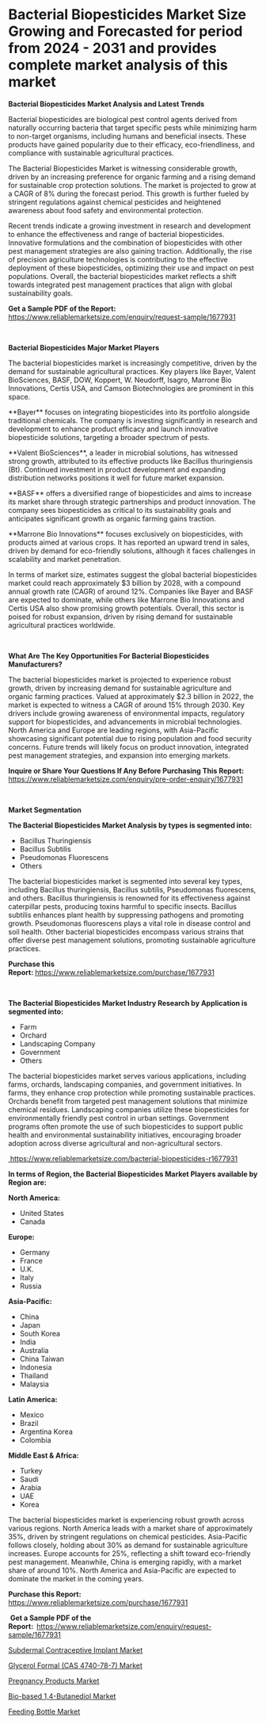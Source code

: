 <p><h1>Bacterial Biopesticides Market Size Growing and Forecasted for period from 2024 - 2031 and provides complete market analysis of this market</h1></p><p><strong>Bacterial Biopesticides Market Analysis and Latest Trends</strong></p>
<p><p>Bacterial biopesticides are biological pest control agents derived from naturally occurring bacteria that target specific pests while minimizing harm to non-target organisms, including humans and beneficial insects. These products have gained popularity due to their efficacy, eco-friendliness, and compliance with sustainable agricultural practices. </p><p>The Bacterial Biopesticides Market is witnessing considerable growth, driven by an increasing preference for organic farming and a rising demand for sustainable crop protection solutions. The market is projected to grow at a CAGR of 8% during the forecast period. This growth is further fueled by stringent regulations against chemical pesticides and heightened awareness about food safety and environmental protection. </p><p>Recent trends indicate a growing investment in research and development to enhance the effectiveness and range of bacterial biopesticides. Innovative formulations and the combination of biopesticides with other pest management strategies are also gaining traction. Additionally, the rise of precision agriculture technologies is contributing to the effective deployment of these biopesticides, optimizing their use and impact on pest populations. Overall, the bacterial biopesticides market reflects a shift towards integrated pest management practices that align with global sustainability goals.</p></p>
<p><strong>Get a Sample PDF of the Report:&nbsp;</strong> <a href="https://www.reliablemarketsize.com/enquiry/request-sample/1677931?utm_campaign=1568&utm_medium=2&utm_source=Github&utm_content=ia&utm_term=14102024&utm_id=bacterial-biopesticides">https://www.reliablemarketsize.com/enquiry/request-sample/1677931</a></p>
<p>&nbsp;</p>
<p><strong>Bacterial Biopesticides Major Market Players</strong></p>
<p><p>The bacterial biopesticides market is increasingly competitive, driven by the demand for sustainable agricultural practices. Key players like Bayer, Valent BioSciences, BASF, DOW, Koppert, W. Neudorff, Isagro, Marrone Bio Innovations, Certis USA, and Camson Biotechnologies are prominent in this space.</p><p>**Bayer** focuses on integrating biopesticides into its portfolio alongside traditional chemicals. The company is investing significantly in research and development to enhance product efficacy and launch innovative biopesticide solutions, targeting a broader spectrum of pests.</p><p>**Valent BioSciences**, a leader in microbial solutions, has witnessed strong growth, attributed to its effective products like Bacillus thuringiensis (Bt). Continued investment in product development and expanding distribution networks positions it well for future market expansion.</p><p>**BASF** offers a diversified range of biopesticides and aims to increase its market share through strategic partnerships and product innovation. The company sees biopesticides as critical to its sustainability goals and anticipates significant growth as organic farming gains traction.</p><p>**Marrone Bio Innovations** focuses exclusively on biopesticides, with products aimed at various crops. It has reported an upward trend in sales, driven by demand for eco-friendly solutions, although it faces challenges in scalability and market penetration.</p><p>In terms of market size, estimates suggest the global bacterial biopesticides market could reach approximately $3 billion by 2028, with a compound annual growth rate (CAGR) of around 12%. Companies like Bayer and BASF are expected to dominate, while others like Marrone Bio Innovations and Certis USA also show promising growth potentials. Overall, this sector is poised for robust expansion, driven by rising demand for sustainable agricultural practices worldwide.</p></p>
<p>&nbsp;</p>
<p><strong>What Are The Key Opportunities For Bacterial Biopesticides Manufacturers?</strong></p>
<p><p>The bacterial biopesticides market is projected to experience robust growth, driven by increasing demand for sustainable agriculture and organic farming practices. Valued at approximately $2.3 billion in 2022, the market is expected to witness a CAGR of around 15% through 2030. Key drivers include growing awareness of environmental impacts, regulatory support for biopesticides, and advancements in microbial technologies. North America and Europe are leading regions, with Asia-Pacific showcasing significant potential due to rising population and food security concerns. Future trends will likely focus on product innovation, integrated pest management strategies, and expansion into emerging markets.</p></p>
<p><strong>Inquire or Share Your Questions If Any Before Purchasing This Report:</strong> <a href="https://www.reliablemarketsize.com/enquiry/pre-order-enquiry/1677931?utm_campaign=1568&utm_medium=2&utm_source=Github&utm_content=ia&utm_term=14102024&utm_id=bacterial-biopesticides">https://www.reliablemarketsize.com/enquiry/pre-order-enquiry/1677931</a></p>
<p>&nbsp;</p>
<p><strong>Market Segmentation</strong></p>
<p><strong>The Bacterial Biopesticides Market Analysis by types is segmented into:</strong></p>
<p><ul><li>Bacillus Thuringiensis</li><li>Bacillus Subtilis</li><li>Pseudomonas Fluorescens</li><li>Others</li></ul></p>
<p><p>The bacterial biopesticides market is segmented into several key types, including Bacillus thuringiensis, Bacillus subtilis, Pseudomonas fluorescens, and others. Bacillus thuringiensis is renowned for its effectiveness against caterpillar pests, producing toxins harmful to specific insects. Bacillus subtilis enhances plant health by suppressing pathogens and promoting growth. Pseudomonas fluorescens plays a vital role in disease control and soil health. Other bacterial biopesticides encompass various strains that offer diverse pest management solutions, promoting sustainable agriculture practices.</p></p>
<p><strong>Purchase this Report:&nbsp;</strong><a href="https://www.reliablemarketsize.com/purchase/1677931?utm_campaign=1568&utm_medium=2&utm_source=Github&utm_content=ia&utm_term=14102024&utm_id=bacterial-biopesticides">https://www.reliablemarketsize.com/purchase/1677931</a></p>
<p>&nbsp;</p>
<p><strong>The Bacterial Biopesticides Market Industry Research by Application is segmented into:</strong></p>
<p><ul><li>Farm</li><li>Orchard</li><li>Landscaping Company</li><li>Government</li><li>Others</li></ul></p>
<p><p>The bacterial biopesticides market serves various applications, including farms, orchards, landscaping companies, and government initiatives. In farms, they enhance crop protection while promoting sustainable practices. Orchards benefit from targeted pest management solutions that minimize chemical residues. Landscaping companies utilize these biopesticides for environmentally friendly pest control in urban settings. Government programs often promote the use of such biopesticides to support public health and environmental sustainability initiatives, encouraging broader adoption across diverse agricultural and non-agricultural sectors.</p></p>
<p><a href="https://www.reliablemarketsize.com/bacterial-biopesticides-r1677931?utm_campaign=1568&utm_medium=2&utm_source=Github&utm_content=ia&utm_term=14102024&utm_id=bacterial-biopesticides">&nbsp;https://www.reliablemarketsize.com/bacterial-biopesticides-r1677931</a></p>
<p><strong>In terms of Region, the Bacterial Biopesticides Market Players available by Region are:</strong></p>
<p>
    <p> <strong> North America: </strong>
        <ul>
            <li>United States</li>
            <li>Canada</li>
        </ul>
        </p> 
    <p> <strong> Europe: </strong>
        <ul>
            <li>Germany</li>
            <li>France</li>
            <li>U.K.</li>
            <li>Italy</li>
            <li>Russia</li>
        </ul>
        </p> 
    <p> <strong> Asia-Pacific: </strong>
        <ul>
            <li>China</li>
            <li>Japan</li>
            <li>South Korea</li>
            <li>India</li>
            <li>Australia</li>
            <li>China Taiwan</li>
            <li>Indonesia</li>
            <li>Thailand</li>
            <li>Malaysia</li>
        </ul>
        </p> 
    <p> <strong> Latin America: </strong>
        <ul>
            <li>Mexico</li>
            <li>Brazil</li>
            <li>Argentina Korea</li>
            <li>Colombia</li>
        </ul>
        </p> 
    <p> <strong> Middle East & Africa: </strong>
        <ul>
            <li>Turkey</li>
            <li>Saudi</li>
            <li>Arabia</li>
            <li>UAE</li>
            <li>Korea</li>
        </ul>
    </p>
    </p>
<p><p>The bacterial biopesticides market is experiencing robust growth across various regions. North America leads with a market share of approximately 35%, driven by stringent regulations on chemical pesticides. Asia-Pacific follows closely, holding about 30% as demand for sustainable agriculture increases. Europe accounts for 25%, reflecting a shift toward eco-friendly pest management. Meanwhile, China is emerging rapidly, with a market share of around 10%. North America and Asia-Pacific are expected to dominate the market in the coming years.</p></p>
<p><strong>Purchase this Report: </strong><a href="https://www.reliablemarketsize.com/purchase/1677931?utm_campaign=1568&utm_medium=2&utm_source=Github&utm_content=ia&utm_term=14102024&utm_id=bacterial-biopesticides">https://www.reliablemarketsize.com/purchase/1677931</a></p>
<p>&nbsp;<strong>Get a Sample PDF of the Report:&nbsp;&nbsp;</strong><a href="https://www.reliablemarketsize.com/enquiry/request-sample/1677931?utm_campaign=1568&utm_medium=2&utm_source=Github&utm_content=ia&utm_term=14102024&utm_id=bacterial-biopesticides">https://www.reliablemarketsize.com/enquiry/request-sample/1677931</a></p>
<p><strong></strong></p>
<p><p><a href="https://github.com/bmorecock/Market-Research-Report-List-5/blob/main/subdermal-contraceptive-implant-market.md?utm_campaign=1568&utm_medium=2&utm_source=Github&utm_content=ia&utm_term=14102024&utm_id=bacterial-biopesticides">Subdermal Contraceptive Implant Market</a></p><p><a href="https://www.linkedin.com/pulse/regulatory-landscape-its-influence-global-glycerol-formal-ca6pf?trk=public_post_embed_feed-article-content&utm_campaign=1568&utm_medium=2&utm_source=Github&utm_content=ia&utm_term=14102024&utm_id=bacterial-biopesticides">Glycerol Formal (CAS 4740-78-7) Market</a></p><p><a href="https://www.linkedin.com/pulse/key-drivers-pregnancy-products-market-trends-future-outlook-cp1ff?trk=public_post_embed_feed-article-content&utm_campaign=1568&utm_medium=2&utm_source=Github&utm_content=ia&utm_term=14102024&utm_id=bacterial-biopesticides">Pregnancy Products Market</a></p><p><a href="https://www.linkedin.com/pulse/strategic-market-insights-navigating-global-bio-based-14-butanediol-p2gzf?trk=public_post_embed_feed-article-content&utm_campaign=1568&utm_medium=2&utm_source=Github&utm_content=ia&utm_term=14102024&utm_id=bacterial-biopesticides">Bio-based 1,4-Butanediol Market</a></p><p><a href="https://www.linkedin.com/pulse/global-feeding-bottle-market-opportunities-challenges2024-ngfaf?trk=public_post_embed_feed-article-content&utm_campaign=1568&utm_medium=2&utm_source=Github&utm_content=ia&utm_term=14102024&utm_id=bacterial-biopesticides">Feeding Bottle Market</a></p></p>